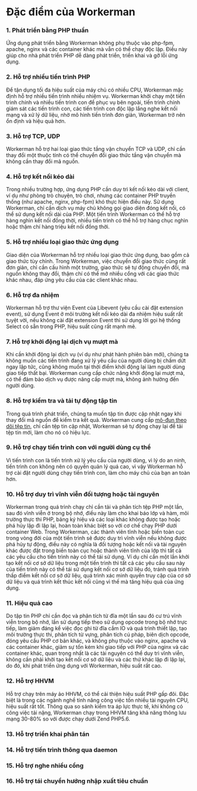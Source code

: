 # Đặc điểm của Workerman

### 1. Phát triển bằng PHP thuần
Ứng dụng phát triển bằng Workerman không phụ thuộc vào php-fpm, apache, nginx và các container khác mà vẫn có thể chạy độc lập. Điều này giúp cho nhà phát triển PHP dễ dàng phát triển, triển khai và gỡ lỗi ứng dụng.

### 2. Hỗ trợ nhiều tiến trình PHP
Để tận dụng tối đa hiệu suất của máy chủ có nhiều CPU, Workerman mặc định hỗ trợ nhiều tiến trình nhiều nhiệm vụ. Workerman khởi chạy một tiến trình chính và nhiều tiến trình con để phục vụ bên ngoài, tiến trình chính giám sát các tiến trình con, các tiến trình con độc lập lắng nghe kết nối mạng và xử lý dữ liệu, nhờ mô hình tiến trình đơn giản, Workerman trở nên ổn định và hiệu quả hơn.

### 3. Hỗ trợ TCP, UDP
Workerman hỗ trợ hai loại giao thức tầng vận chuyển TCP và UDP, chỉ cần thay đổi một thuộc tính có thể chuyển đổi giao thức tầng vận chuyển mà không cần thay đổi mã nguồn. 

### 4. Hỗ trợ kết nối kéo dài
Trong nhiều trường hợp, ứng dụng PHP cần duy trì kết nối kéo dài với client, ví dụ như phòng trò chuyện, trò chơi, nhưng các container PHP truyền thống (như apache, nginx, php-fpm) khó thực hiện điều này. Sử dụng Workerman, chỉ cần dịch vụ máy chủ không gọi giao diện đóng kết nối, có thể sử dụng kết nối dài của PHP. Một tiến trình Workerman có thể hỗ trợ hàng nghìn kết nối đồng thời, nhiều tiến trình có thể hỗ trợ hàng chục nghìn hoặc thậm chí hàng triệu kết nối đồng thời.

### 5. Hỗ trợ nhiều loại giao thức ứng dụng
Giao diện của Workerman hỗ trợ nhiều loại giao thức ứng dụng, bao gồm cả giao thức tùy chỉnh. Trong Workerman, việc chuyển đổi giao thức cũng rất đơn giản, chỉ cần cấu hình một trường, giao thức sẽ tự động chuyển đổi, mã nguồn không thay đổi, thậm chí có thể mở nhiều cổng với các giao thức khác nhau, đáp ứng yêu cầu của các client khác nhau.

### 6. Hỗ trợ đa nhiệm
Workerman hỗ trợ thư viện Event của Libevent (yêu cầu cài đặt extension event), sử dụng Event ở môi trường kết nối kéo dài đa nhiệm hiệu suất rất tuyệt vời, nếu không cài đặt extension Event thì sử dụng lời gọi hệ thống Select có sẵn trong PHP, hiệu suất cũng rất mạnh mẽ. 

### 7. Hỗ trợ khởi động lại dịch vụ mượt mà
Khi cần khởi động lại dịch vụ (ví dụ như phát hành phiên bản mới), chúng ta không muốn các tiến trình đang xử lý yêu cầu của người dùng bị chấm dứt ngay lập tức, cũng không muốn tại thời điểm khởi động lại làm người dùng giao tiếp thất bại. Workerman cung cấp chức năng khởi động lại mượt mà, có thể đảm bảo dịch vụ được nâng cấp mượt mà, không ảnh hưởng đến người dùng.

### 8. Hỗ trợ kiểm tra và tải tự động tập tin
Trong quá trình phát triển, chúng ta muốn tập tin được cập nhật ngay khi thay đổi mã nguồn để kiểm tra kết quả. Workerman cung cấp [mô-đun theo dõi tệp tin](../components/file-monitor.md), chỉ cần tệp tin cập nhật, Workerman sẽ tự động chạy lại để tải tệp tin mới, làm cho nó có hiệu lực.

### 9. Hỗ trợ chạy tiến trình con với người dùng cụ thể
Vì tiến trình con là tiến trình xử lý yêu cầu của người dùng, vì lý do an ninh, tiến trình con không nên có quyền quản lý quá cao, vì vậy Workerman hỗ trợ cài đặt người dùng chạy tiến trình con, làm cho máy chủ của bạn an toàn hơn.

### 10. Hỗ trợ duy trì vĩnh viễn đối tượng hoặc tài nguyên
Workerman trong quá trình chạy chỉ cần tải và phân tích tệp PHP một lần, sau đó vĩnh viễn ở trong bộ nhớ, điều này làm cho khai báo lớp và hàm, môi trường thực thi PHP, bảng ký hiệu và các loại khác không được tạo hoặc phá hủy lặp đi lặp lại, hoàn toàn khác biệt so với cơ chế chạy PHP dưới container Web. Trong Workerman, các thành viên tĩnh hoặc biến toàn cục trong vòng đời của một tiến trình sẽ được duy trì vĩnh viễn nếu không được phá hủy tự động, điều này có nghĩa là đối tượng hoặc kết nối và tài nguyên khác được đặt trong biến toàn cục hoặc thành viên tĩnh của lớp thì tất cả các yêu cầu cho tiến trình này có thể tái sử dụng. Ví dụ chỉ cần một lần khởi tạo kết nối cơ sở dữ liệu trong một tiến trình thì tất cả các yêu cầu sau này của tiến trình này có thể tái sử dụng kết nối cơ sở dữ liệu đó, tránh quá trình thấp điểm kết nối cơ sở dữ liệu, quá trình xác minh quyền truy cập của cơ sở dữ liệu và quá trình kết thúc kết nối cũng vì thế mà tăng hiệu quả của ứng dụng.

### 11. Hiệu quả cao
Do tập tin PHP chỉ cần đọc và phân tích từ đĩa một lần sau đó cư trú vĩnh viễn trong bộ nhớ, lần sử dụng tiếp theo sử dụng opcode trong bộ nhớ trực tiếp, làm giảm đáng kể việc đọc ghi từ đĩa cắm IO và quá trình thiết lập, tạo môi trường thực thi, phân tích từ vựng, phân tích cú pháp, biên dịch opcode, đóng yêu cầu PHP cơ bản khác, và không phụ thuộc vào nginx, apache và các container khác, giảm sự tốn kém khi giao tiếp với PHP của nginx và các container khác, quan trọng nhất là các tài nguyên có thể duy trì vĩnh viễn, không cần phải khởi tạo kết nối cơ sở dữ liệu và các thứ khác lặp đi lặp lại, do đó, khi phát triển ứng dụng với Workerman, hiệu suất rất cao.

### 12. Hỗ trợ HHVM
Hỗ trợ chạy trên máy ảo HHVM, có thể cải thiện hiệu suất PHP gấp đôi. Đặc biệt là trong các ngành nghề tính năng công việc tốn nhiều tài nguyên CPU, hiệu suất rất tốt. Thông qua so sánh kiểm tra áp lực thực tế, khi không có công việc tải nặng, Workerman chạy trong HHVM tăng khả năng thông lưu mạng 30-80% so với được chạy dưới Zend PHP5.6.

### 13. Hỗ trợ triển khai phân tán

### 14. Hỗ trợ tiến trình thông qua daemon

### 15. Hỗ trợ nghe nhiều cổng

### 16. Hỗ trợ tái chuyển hướng nhập xuất tiêu chuẩn
